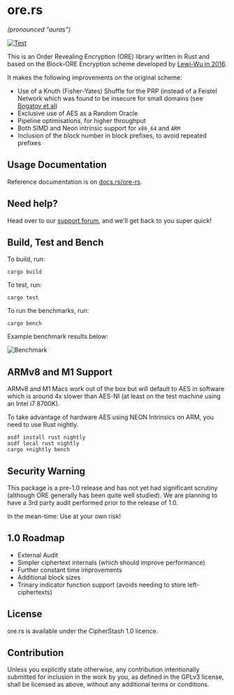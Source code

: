 # ore.rs

_(pronounced "auras")_

[![Test](https://github.com/cipherstash/ore.rs/actions/workflows/test.yml/badge.svg)](https://github.com/cipherstash/ore.rs/actions/workflows/test.yml)

This is an Order Revealing Encryption (ORE) library written in Rust and based on the Block-ORE Encryption scheme
developed by [Lewi-Wu in 2016](https://eprint.iacr.org/2016/612.pdf).

It makes the following improvements on the original scheme:

* Use of a Knuth (Fisher-Yates) Shuffle for the PRP (instead of a Feistel Network which was found to be insecure for small domains (see [Bogatov et al](https://eprint.iacr.org/2018/953.pdf))
* Exclusive use of AES as a Random Oracle
* Pipeline optimisations, for higher throughput
* Both SIMD and Neon intrinsic support for `x86_64` and `ARM`
* Inclusion of the block number in block prefixes, to avoid repeated prefixes

## Usage Documentation

Reference documentation is on [docs.rs/ore-rs](https://docs.rs/ore-rs).

## Need help?

Head over to our [support forum](https://discuss.cipherstash.com/), and we'll get back to you super quick! 

## Build, Test and Bench

To build, run:

```
cargo build
```

To test, run:

```
cargo test
```

To run the benchmarks, run:

```
cargo bench
```

Example benchmark results below:

![Benchmark](https://user-images.githubusercontent.com/12306/145158987-9846bd94-24c7-4163-b655-1cb3ad686dd9.png)

## ARMv8 and M1 Support

ARMv8 and M1 Macs work out of the box but will default to AES in software which is around 4x slower than AES-NI (at least on the test machine using an Intel i7 8700K).

To take advantage of hardware AES using NEON Intrinsics on ARM, you need to use Rust nightly.

```
asdf install rust nightly
asdf local rust nightly
cargo +nightly bench
```

## Security Warning

This package is a pre-1.0 release and has not yet had significant scrutiny (although ORE generally has been quite well studied).
We are planning to have a 3rd party audit performed prior to the release of 1.0.

In the mean-time: Use at your own risk!

## 1.0 Roadmap

- External Audit
- Simpler ciphertext internals (which should improve performance)
- Further constant time improvements
- Additional block sizes
- Trinary indicator function support (avoids needing to store left-ciphertexts)

## License

ore.rs is available under the CipherStash 1.0 licence.

## Contribution

Unless you explicitly state otherwise, any contribution intentionally submitted for inclusion in the work by you, as defined in the GPLv3 license, shall be licensed as above, without any additional terms or conditions.
